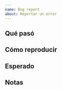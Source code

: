 ```yaml
---
name: Bug report
about: Reportar un error
---
```


## **Qué pasó**

## **Cómo reproducir**

## **Esperado**

## **Notas**

